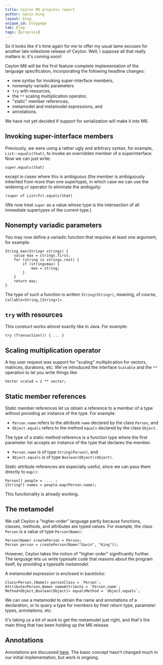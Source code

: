 ```yaml
---
title: Ceylon M6 progress report
author: Gavin King
layout: blog
unique_id: blogpage
tab: blog
tags: [progress]
---
```

So it looks like it's time again for me to offer my usual 
lame excuses for another late milestone release of Ceylon.
Well, I suppose all that really matters is: it's coming 
soon!

Ceylon M6 will be the first feature-complete implementation
of the language specification, incorporating the following 
headline changes:

- new syntax for invoking super-interface members,
- nonempty variadic parameters
- `try` with resources,
- the `**` scaling multiplication operator,
- "static" member references,
- metamodel and metamodel expressions, and
- annotations.

We have not yet decided if support for serialization will
make it into M6.

Invoking super-interface members
--------------------------------

Previously, we were using a rather ugly and arbitrary 
syntax, for example, `List::equals(that)`, to invoke an 
overridden member of a superinterface. Now we can just
write: 

    super.equals(that)

except in cases where this is ambiguous (the member is 
ambiguously inherited from more than one supertype), in 
which case we can use the widening `of` operator to 
eliminate the ambiguity:

    (super of List<T>).equals(that)

(We now treat `super` as a value whose type is the 
intersection of all immediate supertypes of the current 
type.)

Nonempty variadic parameters
----------------------------

You may now define a variadic function that requires at
least one argument, for example:

    String max(String+ strings) {
        value max = strings.first;
        for (string in strings.rest) {
            if (string>max) {
                max = string;
            }
        }
        return max;
    }

The type of such a function is written `String(String+)`,
meaning, of course, `Callable<String,[String+]>`.

`try` with resources
--------------------

This constuct works almost exactly like in Java. For 
example:

    try (Transaction()) { ... }

Scaling multiplication operator
-------------------------------

A top user request was support for "scaling" multiplication
for vectors, matrices, durations, etc. We've introduced the
interface `Scalable` and the `**` operation to let you write
things like:

    Vector scaled = 2 ** vector;

Static member references
------------------------

Static member references let us obtain a reference to a
member of a type without providing an instance of the
type. For example:

- `Person.name` refers to the attribute `name` declared
  by the class `Person`, and
- `Object.equals` refers to the method `equals` declared
  by the class `Object`.

The type of a static method reference is a function type
where the first parameter list accepts an instance of
the type that declares the member.

- `Person.name` is of type `String(Person)`, and
- `Object.equals` is of type `Boolean(Object)(Object)`.

Static attribute references are especially useful, since
we can pass them directly to `map()`:

    Person[] people = .... ;
    {String*} names = people.map(Person.name);

This functionality is already working.

The metamodel
-------------

We call Ceylon a "higher-order" language partly because 
functions, classes, methods, and attributes are typed 
values. For example, the class `Person` is a value of 
type `Person(Name)`:

    Person(Name) createPerson = Person;
    Person person = createPerson(Name("Gavin", "King"));

However, Ceylon takes the notion of "higher-order" 
significantly further. The language lets us write 
typesafe code that reasons about the program itself, by
providing a typesafe _metamodel_. 

A metamodel expression is enclosed in backticks:

    Class<Person,[Name]> personClass = `Person`;
    Attribute<Person,Name> nameAttribute = `Person.name`;
    Method<Object,Boolean(Object)> equalsMethod = `Object.equals`;

We can use a metamodel to obtain the name and annotations
of a declaration, or to query a type for members by their
return type, parameter types, annotations, etc.

It's taking us a bit of work to get the metamodel just 
right, and that's the main thing that has been holding 
up the M6 release.

Annotations
-----------

Annotations are discussed [here](/documentation/1.0/tour/annotations/).
The basic concept hasn't changed much in our initial
implementation, but work is ongoing.
